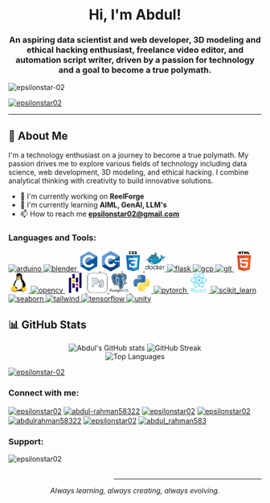 # <div align="center">Hi, I'm Abdul!</div>

<h3 align="center">An aspiring data scientist and web developer, 3D modeling and ethical hacking enthusiast, freelance video editor, and automation script writer, driven by a passion for technology and a goal to become a true polymath.</h3>

<p align="left"> <img src="https://komarev.com/ghpvc/?username=epsilonstar-02&label=Profile%20views&color=0e75b6&style=flat" alt="epsilonstar-02" /> </p>

<p align="left"> <a href="https://twitter.com/epsilonstar02" target="blank"><img src="https://img.shields.io/twitter/follow/epsilonstar02?logo=twitter&style=for-the-badge" alt="epsilonstar02" /></a> </p>

---

## 🚀 About Me

I'm a technology enthusiast on a journey to become a true polymath. My passion drives me to explore various fields of technology including data science, web development, 3D modeling, and ethical hacking. I combine analytical thinking with creativity to build innovative solutions.

- 🔭 I'm currently working on **ReelForge**
- 🌱 I'm currently learning **AIML, GenAI, LLM's**
- 📫 How to reach me **epsilonstar02@gmail.com**

<h3 align="left">Languages and Tools:</h3>
<p align="left"> <a href="https://www.arduino.cc/" target="_blank" rel="noreferrer"> <img src="https://cdn.worldvectorlogo.com/logos/arduino-1.svg" alt="arduino" width="40" height="40"/> </a> <a href="https://www.blender.org/" target="_blank" rel="noreferrer"> <img src="https://download.blender.org/branding/community/blender_community_badge_white.svg" alt="blender" width="40" height="40"/> </a> <a href="https://www.cprogramming.com/" target="_blank" rel="noreferrer"> <img src="https://raw.githubusercontent.com/devicons/devicon/master/icons/c/c-original.svg" alt="c" width="40" height="40"/> </a> <a href="https://www.w3schools.com/cpp/" target="_blank" rel="noreferrer"> <img src="https://raw.githubusercontent.com/devicons/devicon/master/icons/cplusplus/cplusplus-original.svg" alt="cplusplus" width="40" height="40"/> </a> <a href="https://www.w3schools.com/css/" target="_blank" rel="noreferrer"> <img src="https://raw.githubusercontent.com/devicons/devicon/master/icons/css3/css3-original-wordmark.svg" alt="css3" width="40" height="40"/> </a> <a href="https://www.docker.com/" target="_blank" rel="noreferrer"> <img src="https://raw.githubusercontent.com/devicons/devicon/master/icons/docker/docker-original-wordmark.svg" alt="docker" width="40" height="40"/> </a> <a href="https://flask.palletsprojects.com/" target="_blank" rel="noreferrer"> <img src="https://www.vectorlogo.zone/logos/pocoo_flask/pocoo_flask-icon.svg" alt="flask" width="40" height="40"/> </a> <a href="https://cloud.google.com" target="_blank" rel="noreferrer"> <img src="https://www.vectorlogo.zone/logos/google_cloud/google_cloud-icon.svg" alt="gcp" width="40" height="40"/> </a> <a href="https://git-scm.com/" target="_blank" rel="noreferrer"> <img src="https://www.vectorlogo.zone/logos/git-scm/git-scm-icon.svg" alt="git" width="40" height="40"/> </a> <a href="https://www.w3.org/html/" target="_blank" rel="noreferrer"> <img src="https://raw.githubusercontent.com/devicons/devicon/master/icons/html5/html5-original-wordmark.svg" alt="html5" width="40" height="40"/> </a> <a href="https://www.linux.org/" target="_blank" rel="noreferrer"> <img src="https://raw.githubusercontent.com/devicons/devicon/master/icons/linux/linux-original.svg" alt="linux" width="40" height="40"/> </a> <a href="https://opencv.org/" target="_blank" rel="noreferrer"> <img src="https://www.vectorlogo.zone/logos/opencv/opencv-icon.svg" alt="opencv" width="40" height="40"/> </a> <a href="https://pandas.pydata.org/" target="_blank" rel="noreferrer"> <img src="https://raw.githubusercontent.com/devicons/devicon/2ae2a900d2f041da66e950e4d48052658d850630/icons/pandas/pandas-original.svg" alt="pandas" width="40" height="40"/> </a> <a href="https://www.photoshop.com/en" target="_blank" rel="noreferrer"> <img src="https://raw.githubusercontent.com/devicons/devicon/master/icons/photoshop/photoshop-line.svg" alt="photoshop" width="40" height="40"/> </a> <a href="https://www.postgresql.org" target="_blank" rel="noreferrer"> <img src="https://raw.githubusercontent.com/devicons/devicon/master/icons/postgresql/postgresql-original-wordmark.svg" alt="postgresql" width="40" height="40"/> </a> <a href="https://www.python.org" target="_blank" rel="noreferrer"> <img src="https://raw.githubusercontent.com/devicons/devicon/master/icons/python/python-original.svg" alt="python" width="40" height="40"/> </a> <a href="https://pytorch.org/" target="_blank" rel="noreferrer"> <img src="https://www.vectorlogo.zone/logos/pytorch/pytorch-icon.svg" alt="pytorch" width="40" height="40"/> </a> <a href="https://reactjs.org/" target="_blank" rel="noreferrer"> <img src="https://raw.githubusercontent.com/devicons/devicon/master/icons/react/react-original-wordmark.svg" alt="react" width="40" height="40"/> </a> <a href="https://scikit-learn.org/" target="_blank" rel="noreferrer"> <img src="https://upload.wikimedia.org/wikipedia/commons/0/05/Scikit_learn_logo_small.svg" alt="scikit_learn" width="40" height="40"/> </a> <a href="https://seaborn.pydata.org/" target="_blank" rel="noreferrer"> <img src="https://seaborn.pydata.org/_images/logo-mark-lightbg.svg" alt="seaborn" width="40" height="40"/> </a> <a href="https://tailwindcss.com/" target="_blank" rel="noreferrer"> <img src="https://www.vectorlogo.zone/logos/tailwindcss/tailwindcss-icon.svg" alt="tailwind" width="40" height="40"/> </a> <a href="https://www.tensorflow.org" target="_blank" rel="noreferrer"> <img src="https://www.vectorlogo.zone/logos/tensorflow/tensorflow-icon.svg" alt="tensorflow" width="40" height="40"/> </a> <a href="https://unity.com/" target="_blank" rel="noreferrer"> <img src="https://www.vectorlogo.zone/logos/unity3d/unity3d-icon.svg" alt="unity" width="40" height="40"/> </a> </p>


## 📊 GitHub Stats

<div align="center">
  <img src="https://github-readme-stats.vercel.app/api?username=epsilonstar-02&show_icons=true&theme=tokyonight" alt="Abdul's GitHub stats" height="160">
  <img src="https://github-readme-streak-stats.herokuapp.com/?user=epsilonstar-02&theme=tokyonight" alt="GitHub Streak" height="160">
</div>

<div align="center">
  <img src="https://github-readme-stats.vercel.app/api/top-langs/?username=epsilonstar-02&layout=compact&theme=tokyonight" alt="Top Languages">
</div>

<p align="left"> <a href="https://github.com/ryo-ma/github-profile-trophy"><img src="https://github-profile-trophy.vercel.app/?username=epsilonstar-02" alt="epsilonstar-02" /></a> </p>

<h3 align="left">Connect with me:</h3>
<p align="left">
<a href="https://twitter.com/epsilonstar02" target="blank"><img align="center" src="https://raw.githubusercontent.com/rahuldkjain/github-profile-readme-generator/master/src/images/icons/Social/twitter.svg" alt="epsilonstar02" height="30" width="40" /></a>
<a href="https://linkedin.com/in/abdul-rahman58322" target="blank"><img align="center" src="https://raw.githubusercontent.com/rahuldkjain/github-profile-readme-generator/master/src/images/icons/Social/linked-in-alt.svg" alt="abdul-rahman58322" height="30" width="40" /></a>
<a href="https://kaggle.com/epsilonstar02" target="blank"><img align="center" src="https://raw.githubusercontent.com/rahuldkjain/github-profile-readme-generator/master/src/images/icons/Social/kaggle.svg" alt="epsilonstar02" height="30" width="40" /></a>
<a href="https://instagram.com/epsilonstar02" target="blank"><img align="center" src="https://raw.githubusercontent.com/rahuldkjain/github-profile-readme-generator/master/src/images/icons/Social/instagram.svg" alt="epsilonstar02" height="30" width="40" /></a>
<a href="https://www.hackerrank.com/abdulrahman58322" target="blank"><img align="center" src="https://raw.githubusercontent.com/rahuldkjain/github-profile-readme-generator/master/src/images/icons/Social/hackerrank.svg" alt="abdulrahman58322" height="30" width="40" /></a>
<a href="https://codeforces.com/profile/epsilonstar02" target="blank"><img align="center" src="https://raw.githubusercontent.com/rahuldkjain/github-profile-readme-generator/master/src/images/icons/Social/codeforces.svg" alt="epsilonstar02" height="30" width="40" /></a>
<a href="https://www.leetcode.com/abdul_rahman583" target="blank"><img align="center" src="https://raw.githubusercontent.com/rahuldkjain/github-profile-readme-generator/master/src/images/icons/Social/leet-code.svg" alt="abdul_rahman583" height="30" width="40" /></a>
</p>

<h3 align="left">Support:</h3>
<p><a href="https://www.buymeacoffee.com/epsilonstar02"> <img align="left" src="https://cdn.buymeacoffee.com/buttons/v2/default-yellow.png" height="50" width="210" alt="epsilonstar02" /></a></p><br><br>

---

<div align="center">
  <em>Always learning, always creating, always evolving.</em>
</div>
